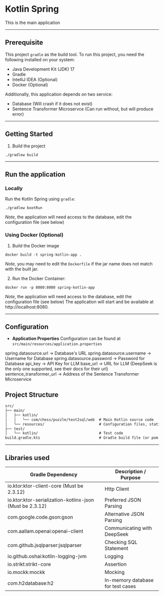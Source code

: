 # Kotlin Spring

This is the main application

---

## Prerequisite

This project `gradle` as the build tool. To run this project, you need the following installed on your system:

- Java Development Kit (JDK) 17
- Gradle
- IntelliJ IDEA (Optional)
- Docker (Optional)

Additionally, this application depends on two service:

- Database (Will crash if it does not exist)
- Sentence Transformer Microservce (Can run without, but will produce error)

---

## Getting Started

1. Build the project
```commandline
./gradlew build
```

---

## Run the application

### Locally

Run the Kotlin Spring using `gradle`:
```commandline
./gradlew bootRun
```
*Note*, the application will need access to the database, edit the configuration file (see below)

### Using Docker (Optional)

1. Build the Docker image
```commandline
docker build -t spring-kotlin-app .
```
*Note*, you may need to edit the `Dockerfile` if the jar name does not match with the built jar.

2. Run the Docker Container:
```commandline
docker run -p 8080:8080 spring-kotlin-app
```
*Note*, the application will need access to the database, edit the configuration file (see below)
The application will start and be available at http://localhost:8080.

---

## Configuration

- **Application Properties**
  Configuration can be found at `src/main/resources/application.properties`

spring.datasource.url -> Database's URL
spring.datasource.username -> Username for Database
spring.datasource.password -> Password for Database
api_key -> API Key for LLM
base_url -> URL for LLM (DeepSeek is the only one supported, see their docs for their url)
sentence_transformer_url -> Address of the Sentence Transformer Microservice

## Project Structure

```html
src/
├── main/
│   ├── kotlin/
│   │   └── com/chess/puzzle/text2sql/web  # Main Kotlin source code
│   └── resources/                         # Configuration files, static resources, etc.
├── test/
│   └── kotlin/                            # Test code
build.gradle.kts                           # Gradle build file (or pom.xml for Maven)
```

---

## Libraries used

| Gradle Dependency                                        | Description / Purpose             |
|----------------------------------------------------------|-----------------------------------|
| io.ktor:ktor-client-core (Must be 2.3.12)                | Http Client                       |
| io.ktor:ktor-serialization-kotlinx-json (Must be 2.3.12) | Preferred JSON Parsing            |
| com.google.code.gson:gson                                | Alternative JSON Parsing          |
| com.aallam.openai:openai-client                          | Communicating with DeepSeek       |
| com.github.jsqlparser:jsqlparser                         | Checking SQL Statement            |
| io.github.oshai:kotlin-logging-jvm                       | Logging                           |
| io.strikt:strikt-core                                    | Assertion                         |
| io.mockk:mockk                                           | Mocking                           |
| com.h2database:h2                                        | In-memory database for test cases |

